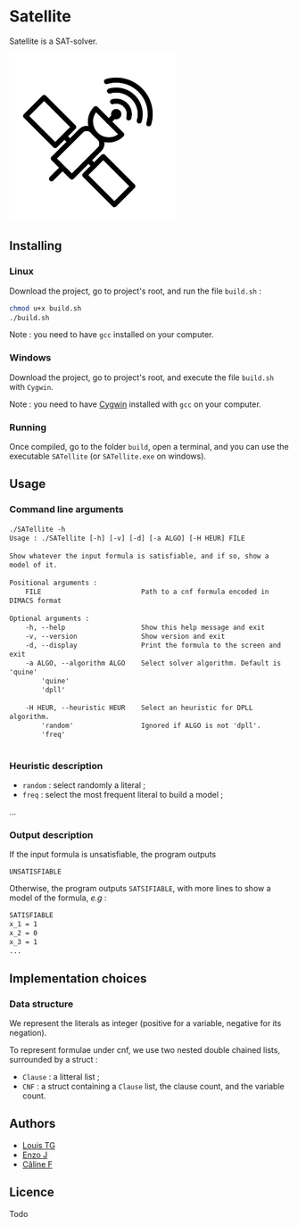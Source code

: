 # Satellite
Satellite is a SAT-solver.

<img src="Style/satellite_white_surround.png" alt="Satellite_logo" width="300"/>

## Installing
### Linux
Download the project, go to project's root, and run the file `build.sh` :
```bash
chmod u+x build.sh
./build.sh
```

Note : you need to have `gcc` installed on your computer.

### Windows
Download the project, go to project's root, and execute the file `build.sh` with `Cygwin`.

Note : you need to have [Cygwin](https://www.cygwin.com) installed with `gcc` on your computer.

### Running
Once compiled, go to the folder `build`, open a terminal, and you can use the executable `SATellite` (or `SATellite.exe` on windows).

## Usage
### Command line arguments
```
./SATellite -h
Usage : ./SATellite [-h] [-v] [-d] [-a ALGO] [-H HEUR] FILE

Show whatever the input formula is satisfiable, and if so, show a model of it.

Positional arguments :
    FILE                         Path to a cnf formula encoded in DIMACS format

Optional arguments :
    -h, --help                   Show this help message and exit
    -v, --version                Show version and exit
    -d, --display                Print the formula to the screen and exit
    -a ALGO, --algorithm ALGO    Select solver algorithm. Default is 'quine'
        'quine'
        'dpll'
        
    -H HEUR, --heuristic HEUR    Select an heuristic for DPLL algorithm.
        'random'                 Ignored if ALGO is not 'dpll'.
        'freq'
                                 
```

### Heuristic description
- `random` : select randomly a literal ;
- `freq` : select the most frequent literal to build a model ;

...

### Output description
If the input formula is unsatisfiable, the program outputs
```
UNSATISFIABLE
```

Otherwise, the program outputs `SATSIFIABLE`, with more lines to show a model of the formula, *e.g* :

```
SATISFIABLE
x_1 = 1
x_2 = 0
x_3 = 1
...
```

## Implementation choices
### Data structure

We represent the literals as integer (positive for a variable, negative for its negation).

To represent formulae under cnf, we use two nested double chained lists, surrounded by a struct :
- `Clause` : a litteral list ;
- `CNF` : a struct containing a `Clause` list, the clause count, and the variable count.


## Authors
- [Louis TG](https://github.com/lasercata)
- [Enzo J](https://github.com/Prog-up)
- [Câline F](https://github.com/Naory03)

## Licence
Todo
